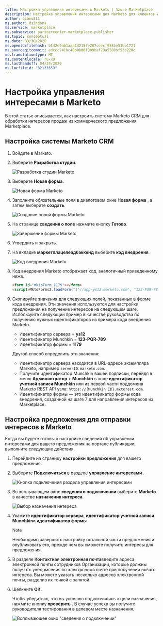 ```yaml
---
title: Настройка управления интересами в Marketo | Azure Marketplace
description: Настройка управления интересами для Marketo для клиентов Azure Marketplace.
author: qianw211
ms.author: dsindona
ms.service: marketplace
ms.subservice: partnercenter-marketplace-publisher
ms.topic: conceptual
ms.date: 03/30/2020
ms.openlocfilehash: b142e0ab1aaa242157e207ceecf958be51bb1721
ms.sourcegitcommit: edccc241bc40b8b08f009baf29a5580bf53e220c
ms.translationtype: MT
ms.contentlocale: ru-RU
ms.lasthandoff: 04/24/2020
ms.locfileid: "82133659"
---
```

# <a name="configure-lead-management-in-marketo"></a>Настройка управления интересами в Marketo

В этой статье описывается, как настроить систему Marketo CRM для обработки интересов продаж из коммерческого предложения Marketplace.

## <a name="set-up-your-marketo-crm-system"></a>Настройка системы Marketo CRM

1. Войдите в Marketo.

1. Выберите **Разработка студии**.

    ![Разработка студии Marketo](./media/commercial-marketplace-lead-management-instructions-marketo/marketo-1.png)

1.  Выберите **Новая форма**.

    ![Новая форма Marketo](./media/commercial-marketplace-lead-management-instructions-marketo/marketo-2.png)

1.  Заполните обязательные поля в диалоговом окне **Новая форма** , а затем выберите **создать**.

    ![Создание новой формы Marketo](./media/commercial-marketplace-lead-management-instructions-marketo/marketo-3.png)

1.  На странице **сведения о поле** нажмите кнопку **Готово**.

    ![Завершение формы Marketo](./media/commercial-marketplace-lead-management-instructions-marketo/marketo-4.png)

1.  Утвердить и закрыть.

1. На вкладке **маркетплацелеадбаккенд** выберите **код внедрения**. 

    ![Код внедрения Marketo](./media/commercial-marketplace-lead-management-instructions-marketo/marketo-6.png)

1. Код внедрения Marketo отображает код, аналогичный приведенному ниже.

    ```html
    <form id="mktoForm_1179"></form>
    <script>MktoForms2.loadForm("("//app-ys12.marketo.com", "123-PQR-789", 1179);</script>
    ```

1. Скопируйте значения для следующих полей, показанных в форме кода внедрения. Эти значения используются для настройки предложения на получение интересов на следующем шаге. Используйте следующий пример в качестве руководства по получению нужных идентификаторов из примера кода внедрения Marketo.

    - Идентификатор сервера = **ys12**
    - Идентификатор Munchkin = **123-PQR-789**
    - Идентификатор формы = **1179**

    Другой способ определить эти значения:

    - Идентификатор сервера находится в URL-адресе экземпляра Marketo, например `serverID.marketo.com`.
    - Получите идентификатор Munchkin вашей подписки, перейдя в меню **Администратор** > **Munchkin** в поле **идентификатор учетной записи Munchkin** или из первой части поддомена Marketo REST API узла: `https://{Munchkin ID}.mktorest.com`.
    - Идентификатор формы — это идентификатор формы кода внедрения, созданной на шаге 7 для направления интересов из Marketplace.

## <a name="configure-your-offer-to-send-leads-to-marketo"></a>Настройка предложения для отправки интересов в Marketo

Когда вы будете готовы к настройке сведений об управлении интересами для вашего предложения на портале публикации, выполните следующие действия. 

1. Перейдите на страницу **настройки предложения** для вашего предложения.

1. Выберите **Подключиться** в разделе **управление интересами** . 

    ![Кнопка подключения раздела управления интересами](./media/commercial-marketplace-lead-management-instructions-marketo/lead-management-connect.png)

1. Во всплывающем окне **сведения о подключении** выберите **Marketo** в качестве **назначения интереса**.

    ![Выбор назначения интереса](./media/commercial-marketplace-lead-management-instructions-marketo/choose-lead-destination.png)

1. Укажите **идентификатор сервера**, **идентификатор учетной записи Munchkin**и **идентификатор формы**.

    > [!NOTE]
    > Необходимо завершить настройку остальной части предложения и опубликовать его, прежде чем вы сможете получить интересы для предложения. 

1. В разделе **Контактная электронная почта**введите адреса электронной почты сотрудников Организации, которые должны получать уведомления по электронной почте при получении нового интереса. Вы можете указать несколько адресов электронной почты, разделив их точкой с запятой.

1. Щелкните **ОК**.

   Чтобы убедиться, что вы успешно подключились к цели назначения, нажмите кнопку **проверить** . В случае успеха вы получите руководителя тестирования в целевом месте назначения.

   ![Всплывающее окно "сведения о подключении"](./media/commercial-marketplace-lead-management-instructions-marketo/marketo-connection-details.png)

